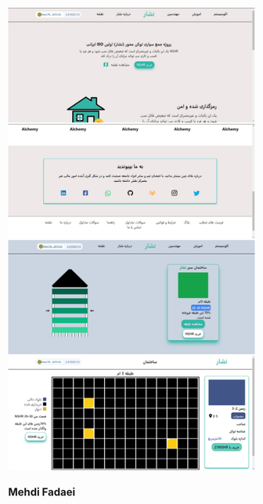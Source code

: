 
![CV](./public/n1.jpg)
![CV](./public/n2.jpg)
![CV](./public/n3.jpg)
![CV](./public/n4.jpg)

## Mehdi Fadaei